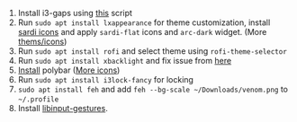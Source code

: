 1. Install i3-gaps using [this](https://github.com/pasiegel/i3-gaps-install-ubuntu) script
2. Run `sudo apt install lxappearance` for theme customization, install [sardi icons](https://github.com/erikdubois/Themes-Icons-Pack/blob/master/icons-sardi-v2.sh) and apply `sardi-flat` icons and `arc-dark` widget. (More [thems/icons](https://github.com/erikdubois/themes-icons-pack))
3. Run `sudo apt install rofi` and select theme using `rofi-theme-selector`
4. Run `sudo apt install xbacklight` and fix issue from [here](https://askubuntu.com/questions/715306/xbacklight-no-outputs-have-backlight-property-no-sys-class-backlight-folder)
5. [Install](https://www.reddit.com/r/linux4noobs/comments/9690ia/how_do_i_install_polybar_on_ubuntu_1804/) polybar ([More icons](https://fontawesome.com/cheatsheet))
6. Run `sudo apt install i3lock-fancy` for locking
7. `sudo apt install feh` and add `feh --bg-scale ~/Downloads/venom.png` to `~/.profile`
8. Install [libinput-gestures](https://github.com/bulletmark/libinput-gestures).
